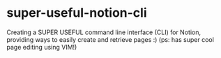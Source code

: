 # super-useful-notion-cli
Creating a SUPER USEFUL command line interface (CLI) for Notion, providing ways to easily create and retrieve pages :) (ps: has super cool page editing using VIM!)
